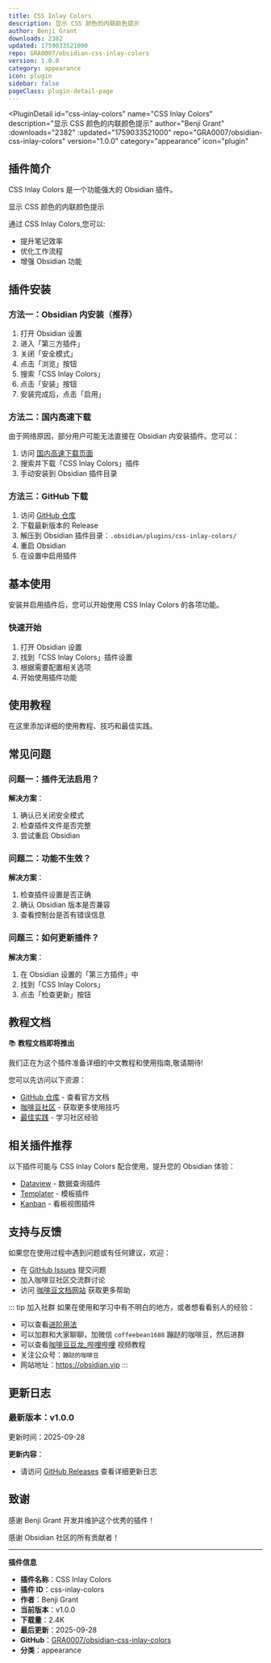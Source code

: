 ```yaml
---
title: CSS Inlay Colors
description: 显示 CSS 颜色的内联颜色提示
author: Benji Grant
downloads: 2382
updated: 1759033521000
repo: GRA0007/obsidian-css-inlay-colors
version: 1.0.0
category: appearance
icon: plugin
sidebar: false
pageClass: plugin-detail-page
---
```


<PluginDetail
  id="css-inlay-colors"
  name="CSS Inlay Colors"
  description="显示 CSS 颜色的内联颜色提示"
  author="Benji Grant"
  :downloads="2382"
  :updated="1759033521000"
  repo="GRA0007/obsidian-css-inlay-colors"
  version="1.0.0"
  category="appearance"
  icon="plugin"
>

<!-- AUTO_GENERATED_START -->
## 插件简介

CSS Inlay Colors 是一个功能强大的 Obsidian 插件。

显示 CSS 颜色的内联颜色提示

通过 CSS Inlay Colors,您可以:

- 提升笔记效率
- 优化工作流程
- 增强 Obsidian 功能

<!-- AUTO_GENERATED_END -->

<!-- AUTO_GENERATED_START -->
## 插件安装

### 方法一：Obsidian 内安装（推荐）

1. 打开 Obsidian 设置
2. 进入「第三方插件」
3. 关闭「安全模式」
4. 点击「浏览」按钮
5. 搜索「CSS Inlay Colors」
6. 点击「安装」按钮
7. 安装完成后，点击「启用」

### 方法二：国内高速下载

由于网络原因，部分用户可能无法直接在 Obsidian 内安装插件。您可以：

1. 访问 [国内高速下载页面](/zh/documentation/obsidian-plugins-download.html)
2. 搜索并下载「CSS Inlay Colors」插件
3. 手动安装到 Obsidian 插件目录

### 方法三：GitHub 下载

1. 访问 [GitHub 仓库](https://github.com/GRA0007/obsidian-css-inlay-colors)
2. 下载最新版本的 Release
3. 解压到 Obsidian 插件目录：`.obsidian/plugins/css-inlay-colors/`
4. 重启 Obsidian
5. 在设置中启用插件

## 基本使用

安装并启用插件后，您可以开始使用 CSS Inlay Colors 的各项功能。

### 快速开始

1. 打开 Obsidian 设置
2. 找到「CSS Inlay Colors」插件设置
3. 根据需要配置相关选项
4. 开始使用插件功能

<!-- AUTO_GENERATED_END -->

<!-- CUSTOM_CONTENT_START:tutorial -->
## 使用教程

在这里添加详细的使用教程、技巧和最佳实践。

<!-- CUSTOM_CONTENT_END:tutorial -->

<!-- SHARED_CONTENT_START -->
## 常见问题

### 问题一：插件无法启用？

**解决方案**：
1. 确认已关闭安全模式
2. 检查插件文件是否完整
3. 尝试重启 Obsidian

### 问题二：功能不生效？

**解决方案**：
1. 检查插件设置是否正确
2. 确认 Obsidian 版本是否兼容
3. 查看控制台是否有错误信息

### 问题三：如何更新插件？

**解决方案**：
1. 在 Obsidian 设置的「第三方插件」中
2. 找到「CSS Inlay Colors」
3. 点击「检查更新」按钮

## 教程文档

📚 **教程文档即将推出**

我们正在为这个插件准备详细的中文教程和使用指南,敬请期待!

您可以先访问以下资源：
- [GitHub 仓库](https://github.com/GRA0007/obsidian-css-inlay-colors) - 查看官方文档
- [咖啡豆社区](/zh/bases/) - 获取更多使用技巧
- [最佳实践](/zh/best-practices/) - 学习社区经验

## 相关插件推荐

以下插件可能与 CSS Inlay Colors 配合使用，提升您的 Obsidian 体验：

- [Dataview](/zh/plugins/dataview.html) - 数据查询插件
- [Templater](/zh/plugins/templater-obsidian.html) - 模板插件
- [Kanban](/zh/plugins/obsidian-kanban.html) - 看板视图插件

## 支持与反馈

如果您在使用过程中遇到问题或有任何建议，欢迎：

- 在 [GitHub Issues](https://github.com/GRA0007/obsidian-css-inlay-colors/issues) 提交问题
- 加入咖啡豆社区交流群讨论
- 访问 [咖啡豆文档网站](https://obsidian.vip) 获取更多帮助

::: tip 加入社群
如果在使用和学习中有不明白的地方，或者想看看别人的经验：
- 可以查看[进阶用法](/zh/advanced)
- 可以加群和大家聊聊，加微信 `coffeebean1688` 蹦跶的咖啡豆，然后进群
- 可以查看[咖啡豆豆龙_哔哩哔哩](https://space.bilibili.com/618777356) 视频教程
- 关注公众号：`蹦跶的咖啡豆`
- 网站地址：https://obsidian.vip
:::
<!-- SHARED_CONTENT_END -->

<!-- AUTO_GENERATED_START -->
## 更新日志

### 最新版本：v1.0.0

更新时间：2025-09-28

**更新内容**：
- 请访问 [GitHub Releases](https://github.com/GRA0007/obsidian-css-inlay-colors/releases) 查看详细更新日志

## 致谢

感谢 Benji Grant 开发并维护这个优秀的插件！

感谢 Obsidian 社区的所有贡献者！

---

**插件信息**
- **插件名称**：CSS Inlay Colors
- **插件 ID**：css-inlay-colors
- **作者**：Benji Grant
- **当前版本**：v1.0.0
- **下载量**：2.4K
- **最后更新**：2025-09-28
- **GitHub**：[GRA0007/obsidian-css-inlay-colors](https://github.com/GRA0007/obsidian-css-inlay-colors)
- **分类**：appearance
<!-- AUTO_GENERATED_END -->

</PluginDetail>

